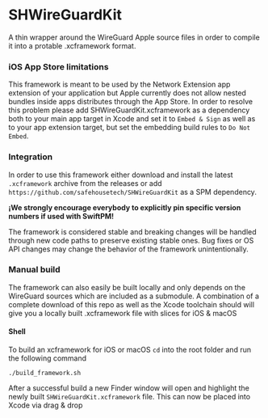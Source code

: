 # SHWireGuardKit

A thin wrapper around the WireGuard Apple source files in order to compile it into a protable .xcframework format.


### iOS App Store limitations
This framework is meant to be used by the Network Extension app extension of your application but Apple currently does not allow nested bundles inside apps distributes through the App Store. In order to resolve this problem please add SHWireGuardKit.xcframework as a dependency both to your main app target in Xcode and set it to `Embed & Sign` as well as to your app extension target, but set the embedding build rules to `Do Not Embed`.

### Integration

In order to use this framework either download and install the latest `.xcframework` archive from the releases or add `https://github.com/safehousetech/SHWireGuardKit` as a SPM dependency.

**¡We strongly encourage everybody to explicitly pin specific version numbers if used with SwiftPM!**

The framework is considered stable and breaking changes will be handled through new code paths to preserve existing stable ones. Bug fixes or OS API changes may change the behavior of the framework unintentionally.

### Manual build
The framework can also easily be built locally and only depends on the WireGuard sources which are included as a submodule. A combination of a complete download of this repo as well as the Xcode toolchain should will give you a locally built .xcframework file with slices for iOS & macOS


#### Shell
To build an xcframework for iOS or macOS `cd` into the root folder and run the following command

`./build_framework.sh`

After a successful build a new Finder window will open and highlight the newly built `SHWireGuardKit.xcframework` file. This can now be placed into Xcode via drag & drop
